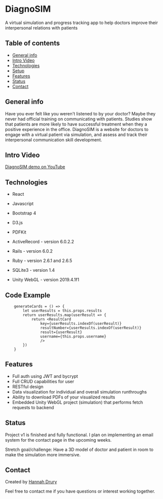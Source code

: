 # DiagnoSIM
A virtual simulation and progress tracking app to help doctors improve their interpersonal relations with patients

## Table of contents
* [General info](#general-info)
* [Intro Video](#intro-video)
* [Technologies](#technologies)
* [Setup](#setup)
* [Features](#features)
* [Status](#status)
* [Contact](#contact)

## General info
Have you ever felt like you weren't listened to by your doctor? Maybe they never had official training on communicating with patients. Studies show that patients are more likely to have successful treatment when they a positive experience in the office. DiagnoSIM is a website for doctors to engage with a virtual patient via simulation, and assess and track their interpersonal communication skill development. 

## Intro Video
[DiagnoSIM demo on YouTube](link)

## Technologies
* React
* Javascript
* Bootstrap 4
* D3.js
* PDFKit

* ActiveRecord - version 6.0.2.2
* Rails - version 6.0.2 
* Ruby - version 2.6.1 and 2.6.5
* SQLite3 - version 1.4

* Unity WebGL - version 2019.4.1f1

## Code Example
```
    generateCards = () => {        
        let userResults = this.props.results
        return userResults.map(userResult => {            
            return <ResultCard
                key={userResults.indexOf(userResult)}
                resultNumber={userResults.indexOf(userResult)} 
                result={userResult}
                username={this.props.username}
                />
        })
    }
```

## Features
* Full auth using JWT and bycrypt
* Full CRUD capabilities for user
* RESTful design
* Data visualization for individual and overall simulation runthroughs
* Ability to download PDFs of your visualized results
* Embedded Unity WebGL project (simulation) that performs fetch requests to backend

## Status
Project v1 is finished and fully functional. 
I plan on implementing an email system for the contact page in the upcoming weeks. 

Stretch goal/challenge: Have a 3D model of doctor and patient in room to make the simulation more immersive. 

## Contact
Created by [Hannah Drury](https://www.linkedin.com/in/hannah-drury-042a8391/)

Feel free to contact me if you have questions or interest working together. 




